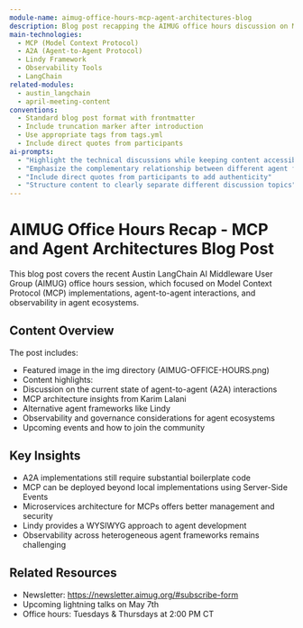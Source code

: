 ```yaml
---
module-name: aimug-office-hours-mcp-agent-architectures-blog
description: Blog post recapping the AIMUG office hours discussion on Model Context Protocol (MCP) implementations and agent-to-agent interactions
main-technologies:
  - MCP (Model Context Protocol)
  - A2A (Agent-to-Agent Protocol)
  - Lindy Framework
  - Observability Tools
  - LangChain
related-modules:
  - austin_langchain
  - april-meeting-content
conventions:
  - Standard blog post format with frontmatter
  - Include truncation marker after introduction
  - Use appropriate tags from tags.yml
  - Include direct quotes from participants
ai-prompts:
  - "Highlight the technical discussions while keeping content accessible"
  - "Emphasize the complementary relationship between different agent frameworks"
  - "Include direct quotes from participants to add authenticity"
  - "Structure content to clearly separate different discussion topics"
---
```


# AIMUG Office Hours Recap - MCP and Agent Architectures Blog Post

This blog post covers the recent Austin LangChain AI Middleware User Group (AIMUG) office hours session, which focused on Model Context Protocol (MCP) implementations, agent-to-agent interactions, and observability in agent ecosystems.

## Content Overview

The post includes:
- Featured image in the img directory (AIMUG-OFFICE-HOURS.png)
- Content highlights:
- Discussion on the current state of agent-to-agent (A2A) interactions
- MCP architecture insights from Karim Lalani
- Alternative agent frameworks like Lindy
- Observability and governance considerations for agent ecosystems
- Upcoming events and how to join the community

## Key Insights

- A2A implementations still require substantial boilerplate code
- MCP can be deployed beyond local implementations using Server-Side Events
- Microservices architecture for MCPs offers better management and security
- Lindy provides a WYSIWYG approach to agent development
- Observability across heterogeneous agent frameworks remains challenging

## Related Resources

- Newsletter: https://newsletter.aimug.org/#subscribe-form
- Upcoming lightning talks on May 7th
- Office hours: Tuesdays & Thursdays at 2:00 PM CT
